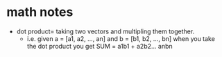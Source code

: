 # math notes

- dot product= taking two vectors and multipling them together.
  - i.e. given  a = [a1, a2, …, an] and b = [b1, b2, …, bn] when you take the dot product you get SUM = a1b1 + a2b2... anbn
  